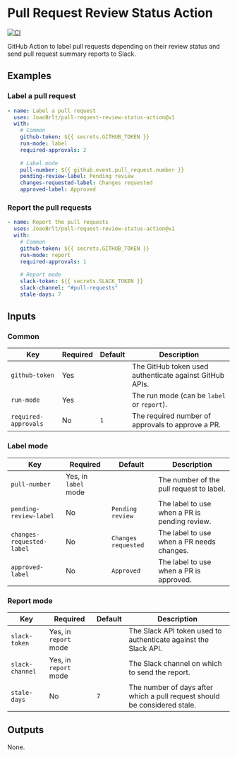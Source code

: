 # Pull Request Review Status Action

[![CI][ci-badge-url]][ci-workflow-url]

GitHub Action to label pull requests depending on their review status and send pull request summary reports to Slack.

## Examples

### Label a pull request

```yaml
- name: Label a pull request
  uses: JoaoBrlt/pull-request-review-status-action@v1
  with:
    # Common
    github-token: ${{ secrets.GITHUB_TOKEN }}
    run-mode: label
    required-approvals: 2
    
    # Label mode
    pull-number: ${{ github.event.pull_request.number }}
    pending-review-label: Pending review
    changes-requested-label: Changes requested
    approved-label: Approved

```

### Report the pull requests

```yaml
- name: Report the pull requests
  uses: JoaoBrlt/pull-request-review-status-action@v1
  with:
    # Common
    github-token: ${{ secrets.GITHUB_TOKEN }}
    run-mode: report
    required-approvals: 1
    
    # Report mode
    slack-token: ${{ secrets.SLACK_TOKEN }}
    slack-channel: "#pull-requests"
    stale-days: 7
```

## Inputs

### Common

| Key                  | Required | Default | Description                                             |
|----------------------|----------|---------|---------------------------------------------------------|
| `github-token`       | Yes      |         | The GitHub token used authenticate against GitHub APIs. |
| `run-mode`           | Yes      |         | The run mode (can be `label` or `report`).              |
| `required-approvals` | No       | `1`     | The required number of approvals to approve a PR.       |

### Label mode

| Key                       | Required             | Default             | Description                                   |
|---------------------------|----------------------|---------------------|-----------------------------------------------|
| `pull-number`             | Yes, in `label` mode |                     | The number of the pull request to label.      |
| `pending-review-label`    | No                   | `Pending review`    | The label to use when a PR is pending review. |
| `changes-requested-label` | No                   | `Changes requested` | The label to use when a PR needs changes.     |
| `approved-label`          | No                   | `Approved`          | The label to use when a PR is approved.       |

### Report mode

| Key             | Required              | Default | Description                                                               |
|-----------------|-----------------------|---------|---------------------------------------------------------------------------|
| `slack-token`   | Yes, in `report` mode |         | The Slack API token used to authenticate against the Slack API.           |
| `slack-channel` | Yes, in `report` mode |         | The Slack channel on which to send the report.                            |
| `stale-days`    | No                    | `7`     | The number of days after which a pull request should be considered stale. |

## Outputs

None.

[ci-badge-url]: https://github.com/JoaoBrlt/pull-request-review-status-action/actions/workflows/ci.yml/badge.svg
[ci-workflow-url]: https://github.com/JoaoBrlt/pull-request-review-status-action/actions/workflows/ci.yml
